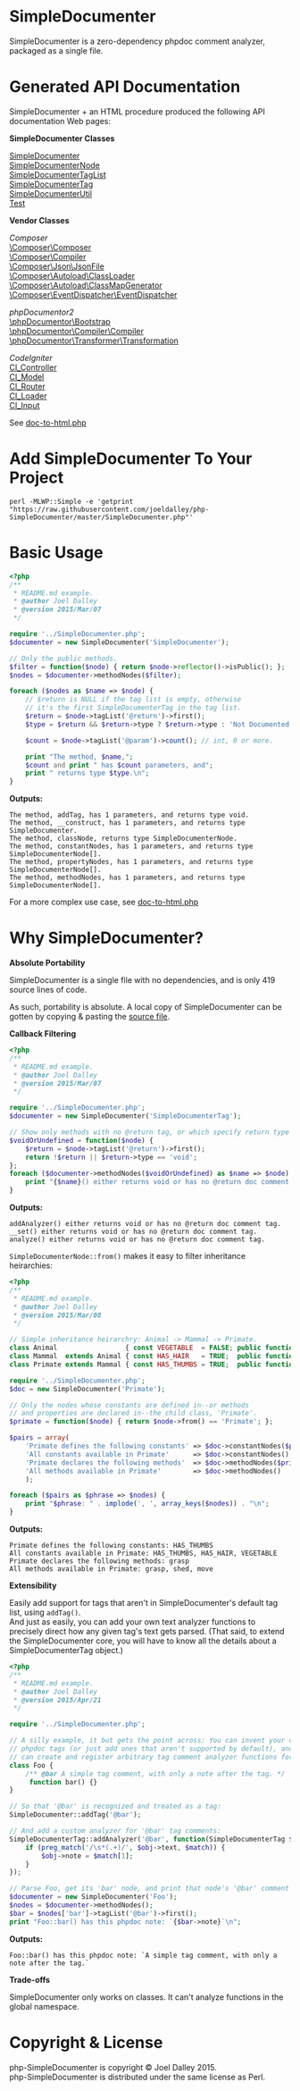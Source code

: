 SimpleDocumenter
================

SimpleDocumenter is a zero-dependency phpdoc comment analyzer, packaged as a single file.

Generated API Documentation
===========================

SimpleDocumenter + an HTML procedure produced the following API documentation Web pages:

<b>SimpleDocumenter Classes</b>

[SimpleDocumenter](https://joeldalley.github.io/php-SimpleDocumenter/html-output/SimpleDocumenter.php-SimpleDocumenter.html)<br/>[SimpleDocumenterNode](https://joeldalley.github.io/php-SimpleDocumenter/html-output/SimpleDocumenter.php-SimpleDocumenterNode.html)<br/>[SimpleDocumenterTagList](https://joeldalley.github.io/php-SimpleDocumenter/html-output/SimpleDocumenter.php-SimpleDocumenterTagList.html)<br/>[SimpleDocumenterTag](https://joeldalley.github.io/php-SimpleDocumenter/html-output/SimpleDocumenter.php-SimpleDocumenterTag.html)<br/>[SimpleDocumenterUtil](https://joeldalley.github.io/php-SimpleDocumenter/html-output/SimpleDocumenter.php-SimpleDocumenterUtil.html)<br/>[Test](https://joeldalley.github.io/php-SimpleDocumenter/html-output/test-classes-Test.class.php-Test.html)

<b>Vendor Classes</b>

<i>Composer</i><br/>[\Composer\Composer](https://joeldalley.github.io/php-SimpleDocumenter/html-output/Composer-src-Composer-Composer.php-Composer.html)<br/>[\Composer\Compiler](https://joeldalley.github.io/php-SimpleDocumenter/html-output/Composer-src-Composer-Compiler.php-Compiler.html)<br/>[\Composer\Json\JsonFile](https://joeldalley.github.io/php-SimpleDocumenter/html-output/Composer-src-Composer-Json-JsonFile.php-JsonFile.html)<br/>[\Composer\Autoload\ClassLoader](https://joeldalley.github.io/php-SimpleDocumenter/html-output/Composer-src-Composer-Autoload-ClassLoader.php-ClassLoader.html)<br/>[\Composer\Autoload\ClassMapGenerator](https://joeldalley.github.io/php-SimpleDocumenter/html-output/Composer-src-Composer-Autoload-ClassMapGenerator.php-ClassMapGenerator.html)<br/>[\Composer\EventDispatcher\EventDispatcher](https://joeldalley.github.io/php-SimpleDocumenter/html-output/Composer-src-Composer-EventDispatcher-EventDispatcher.php-EventDispatcher.html)

<i>phpDocumentor2</i><br/>[\phpDocumentor\Bootstrap](https://joeldalley.github.io/php-SimpleDocumenter/html-output/phpDocumentor2-src-phpDocumentor-Bootstrap.php-Bootstrap.html)<br/>[\phpDocumentor\Compiler\Compiler](https://joeldalley.github.io/php-SimpleDocumenter/html-output/phpDocumentor2-src-phpDocumentor-Compiler-Compiler.php-Compiler.html)<br/>[\phpDocumentor\Transformer\Transformation](https://joeldalley.github.io/php-SimpleDocumenter/html-output/phpDocumentor2-src-phpDocumentor-Transformer-Transformation.php-Transformation.html)

<i>CodeIgniter</i><br/>[CI_Controller](https://joeldalley.github.io/php-SimpleDocumenter/html-output/CodeIgniter-system-core-Controller.php-CI_Controller.html)<br/>[CI_Model](https://joeldalley.github.io/php-SimpleDocumenter/html-output/CodeIgniter-system-core-Model.php-CI_Model.html)<br/>[CI_Router](https://joeldalley.github.io/php-SimpleDocumenter/html-output/CodeIgniter-system-core-Router.php-CI_Router.html)<br/>[CI_Loader](https://joeldalley.github.io/php-SimpleDocumenter/html-output/CodeIgniter-system-core-Loader.php-CI_Loader.html)<br/>[CI_Input](https://joeldalley.github.io/php-SimpleDocumenter/html-output/CodeIgniter-system-core-Input.php-CI_Input.html)

See [doc-to-html.php](https://github.com/joeldalley/php-SimpleDocumenter/blob/master/doc-to-html.php)

Add SimpleDocumenter To Your Project
====================================
```
perl -MLWP::Simple -e 'getprint "https://raw.githubusercontent.com/joeldalley/php-SimpleDocumenter/master/SimpleDocumenter.php"'
```

Basic Usage
===========
```php
<?php
/**
 * README.md example.
 * @author Joel Dalley
 * @version 2015/Mar/07
 */

require '../SimpleDocumenter.php';
$documenter = new SimpleDocumenter('SimpleDocumenter');

// Only the public methods.
$filter = function($node) { return $node->reflector()->isPublic(); };
$nodes = $documenter->methodNodes($filter);

foreach ($nodes as $name => $node) {
    // $return is NULL if the tag list is empty, otherwise 
    // it's the first SimpleDocumenterTag in the tag list.
    $return = $node->tagList('@return')->first(); 
    $type = $return && $return->type ? $return->type : 'Not Documented';

    $count = $node->tagList('@param')->count(); // int, 0 or more.

    print "The method, $name,";
    $count and print " has $count parameters, and";
    print " returns type $type.\n";
}
```

<b>Outputs:</b>
```
The method, addTag, has 1 parameters, and returns type void.
The method, __construct, has 1 parameters, and returns type SimpleDocumenter.
The method, classNode, returns type SimpleDocumenterNode.
The method, constantNodes, has 1 parameters, and returns type SimpleDocumenterNode[].
The method, propertyNodes, has 1 parameters, and returns type SimpleDocumenterNode[].
The method, methodNodes, has 1 parameters, and returns type SimpleDocumenterNode[].
```

For a more complex use case, see [doc-to-html.php](https://github.com/joeldalley/php-SimpleDocumenter/blob/master/doc-to-html.php)

Why SimpleDocumenter?
=====================

<b>Absolute Portability</b>

SimpleDocumenter is a single file with no dependencies, and is only 419 source lines of code.

As such, portability is absolute. A local copy of SimpleDocumenter can be gotten by copying & pasting 
the [source file](https://raw.githubusercontent.com/joeldalley/php-SimpleDocumenter/master/SimpleDocumenter.php).

<b>Callback Filtering</b>
```php
<?php
/**
 * README.md example.
 * @author Joel Dalley
 * @version 2015/Mar/07
 */

require '../SimpleDocumenter.php';
$documenter = new SimpleDocumenter('SimpleDocumenterTag');

// Show only methods with no @return tag, or which specify return type 'void'.
$voidOrUndefined = function($node) {
    $return = $node->tagList('@return')->first();
    return !$return || $return->type == 'void';
};
foreach ($documenter->methodNodes($voidOrUndefined) as $name => $node) {
    print "{$name}() either returns void or has no @return doc comment tag.\n";
}
```

<b>Outputs:</b>
```
addAnalyzer() either returns void or has no @return doc comment tag.
__set() either returns void or has no @return doc comment tag.
analyze() either returns void or has no @return doc comment tag.
```

`SimpleDocumenterNode::from()` makes it easy to filter inheritance heirarchies:

```php
<?php
/**
 * README.md example.
 * @author Joel Dalley
 * @version 2015/Mar/08
 */

// Simple inheritance heirarchry: Animal -> Mammal -> Primate.
class Animal                 { const VEGETABLE  = FALSE; public function move()  {} }
class Mammal  extends Animal { const HAS_HAIR   = TRUE;  public function shed()  {} }
class Primate extends Mammal { const HAS_THUMBS = TRUE;  public function grasp() {} }

require '../SimpleDocumenter.php';
$doc = new SimpleDocumenter('Primate');

// Only the nodes whose constants are defined in--or methods 
// and properties are declared in--the child class, 'Primate'.
$primate = function($node) { return $node->from() == 'Primate'; };

$pairs = array(
    'Primate defines the following constants' => $doc->constantNodes($primate),
    'All constants available in Primate'      => $doc->constantNodes(),
    'Primate declares the following methods'  => $doc->methodNodes($primate),
    'All methods available in Primate'        => $doc->methodNodes()
    );

foreach ($pairs as $phrase => $nodes) {
    print "$phrase: " . implode(', ', array_keys($nodes)) . "\n";
}
```

<b>Outputs:</b>
```
Primate defines the following constants: HAS_THUMBS
All constants available in Primate: HAS_THUMBS, HAS_HAIR, VEGETABLE
Primate declares the following methods: grasp
All methods available in Primate: grasp, shed, move
```

<b>Extensibility</b>

Easily add support for tags that aren't in SimpleDocumenter's default tag list, using `addTag()`.<br/>
And just as easily, you can add your own text analyzer functions to precisely direct how any given tag's text gets parsed. 
(That said, to extend the SimpleDocumenter core, you will have to know all the details about a SimpleDocumenterTag object.)<br/>

```php
<?php
/**
 * README.md example.
 * @author Joel Dalley
 * @version 2015/Apr/21
 */

require '../SimpleDocumenter.php';

// A silly example, it but gets the point across: You can invent your own
// phpdoc tags (or just add ones that aren't supported by default), and you
// can create and register arbitrary tag comment analyzer functions for them.
class Foo {
    /** @bar A simple tag comment, with only a note after the tag. */
     function bar() {}
}

// So that '@bar' is recognized and treated as a tag:
SimpleDocumenter::addTag('@bar');

// And add a custom analyzer for '@bar' tag comments:
SimpleDocumenterTag::addAnalyzer('@bar', function(SimpleDocumenterTag $obj) {
    if (preg_match('/\s*(.+)/', $obj->text, $match)) {
        $obj->note = $match[1];
    }
});

// Parse Foo, get its 'bar' node, and print that node's '@bar' comment note.
$documenter = new SimpleDocumenter('Foo');
$nodes = $documenter->methodNodes();
$bar = $nodes['bar']->tagList('@bar')->first();
print "Foo::bar() has this phpdoc note: `{$bar->note}`\n";
```

<b>Outputs:</b>
```
Foo::bar() has this phpdoc note: `A simple tag comment, with only a note after the tag.`
```

<b>Trade-offs</b>

SimpleDocumenter only works on classes. It can't analyze functions in the global namespace.

Copyright & License
===================

php-SimpleDocumenter is copyright &copy; Joel Dalley 2015.<br/>
php-SimpleDocumenter is distributed under the same license as Perl.